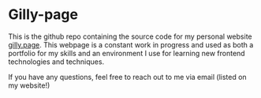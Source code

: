 # Gilly-page

This is the github repo containing the source code for my personal website [gilly.page](https://gilly.page/). This webpage is a constant work in progress and used as both a portfolio for my skills and an environment I use for learning new frontend technologies and techniques.


If you have any questions, feel free to reach out to me via email (listed on my website!)